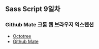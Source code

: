 ## Sass Script 9일차

### Github Mate 크롬 웹 브라우저 익스텐션
- [Octotree](https://chrome.google.com/webstore/detail/octotree/bkhaagjahfmjljalopjnoealnfndnagc)
- [Github Mate](https://chrome.google.com/webstore/detail/github-mate/baggcehellihkglakjnmnhpnjmkbmpkf)